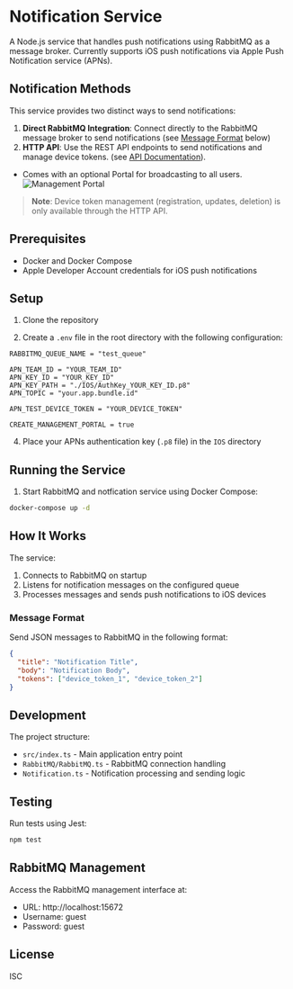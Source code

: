 # Notification Service

A Node.js service that handles push notifications using RabbitMQ as a message broker. Currently supports iOS push notifications via Apple Push Notification service (APNs).

## Notification Methods

This service provides two distinct ways to send notifications:
1. **Direct RabbitMQ Integration**: Connect directly to the RabbitMQ message broker to send notifications (see [Message Format](#message-format) below)
2. **HTTP API**: Use the REST API endpoints to send notifications and manage device tokens. 
(see [API Documentation](src/api/Readme.md)). 
- Comes with an optional Portal for broadcasting to all users.
![Management Portal](src/api/portal.png)



> **Note**: Device token management (registration, updates, deletion) is only available through the HTTP API.

## Prerequisites
- Docker and Docker Compose
- Apple Developer Account credentials for iOS push notifications

## Setup

1. Clone the repository

3. Create a `.env` file in the root directory with the following configuration:
```
RABBITMQ_QUEUE_NAME = "test_queue"

APN_TEAM_ID = "YOUR_TEAM_ID"
APN_KEY_ID = "YOUR_KEY_ID"
APN_KEY_PATH = "./IOS/AuthKey_YOUR_KEY_ID.p8"
APN_TOPIC = "your.app.bundle.id"

APN_TEST_DEVICE_TOKEN = "YOUR_DEVICE_TOKEN"

CREATE_MANAGEMENT_PORTAL = true
```

4. Place your APNs authentication key (`.p8` file) in the `IOS` directory

## Running the Service

1. Start RabbitMQ and notfication service using Docker Compose:
```sh
docker-compose up -d
```

## How It Works

The service:
1. Connects to RabbitMQ on startup
2. Listens for notification messages on the configured queue
3. Processes messages and sends push notifications to iOS devices

### Message Format

Send JSON messages to RabbitMQ in the following format:
```json
{
  "title": "Notification Title",
  "body": "Notification Body",
  "tokens": ["device_token_1", "device_token_2"]
}
```

## Development

The project structure:
- `src/index.ts` - Main application entry point
- `RabbitMQ/RabbitMQ.ts` - RabbitMQ connection handling
- `Notification.ts` - Notification processing and sending logic

## Testing

Run tests using Jest:
```sh
npm test
```

## RabbitMQ Management

Access the RabbitMQ management interface at:
- URL: http://localhost:15672
- Username: guest
- Password: guest

## License

ISC
